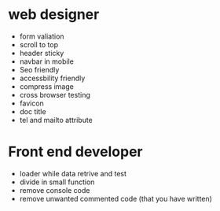 # web designer
- form valiation 
- scroll to top
- header sticky
- navbar in mobile
- Seo friendly
- accessbility friendly
- compress image
- cross browser testing
- favicon
- doc title
- tel and mailto attribute

# Front end developer
- loader while data retrive and test
- divide in small function
- remove console code
- remove unwanted commented code (that you have written)
